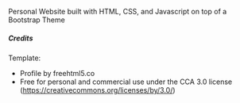 Personal Website built with HTML, CSS, and Javascript on top of a Bootstrap Theme

##### Credits

Template:

* Profile by freehtml5.co
* Free for personal and commercial use under the CCA 3.0 license (https://creativecommons.org/licenses/by/3.0/)

